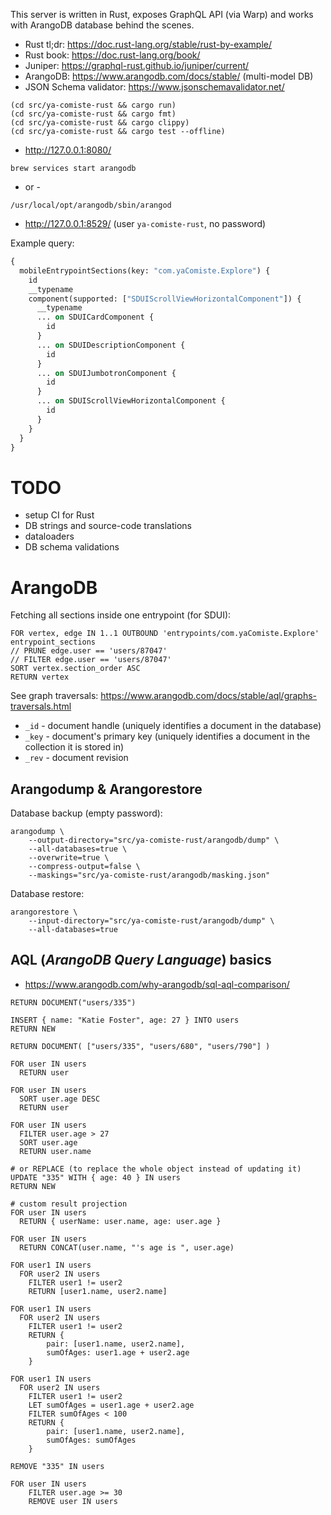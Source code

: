 This server is written in Rust, exposes GraphQL API (via Warp) and works with ArangoDB database behind the scenes.

- Rust tl;dr: https://doc.rust-lang.org/stable/rust-by-example/
- Rust book: https://doc.rust-lang.org/book/
- Juniper: https://graphql-rust.github.io/juniper/current/
- ArangoDB: https://www.arangodb.com/docs/stable/ (multi-model DB)
- JSON Schema validator: https://www.jsonschemavalidator.net/

```text
(cd src/ya-comiste-rust && cargo run)
(cd src/ya-comiste-rust && cargo fmt)
(cd src/ya-comiste-rust && cargo clippy)
(cd src/ya-comiste-rust && cargo test --offline)
```

- http://127.0.0.1:8080/

```text
brew services start arangodb
```

- or -

```text
/usr/local/opt/arangodb/sbin/arangod
```

- http://127.0.0.1:8529/ (user `ya-comiste-rust`, no password)

Example query:

```graphql
{
  mobileEntrypointSections(key: "com.yaComiste.Explore") {
    id
    __typename
    component(supported: ["SDUIScrollViewHorizontalComponent"]) {
      __typename
      ... on SDUICardComponent {
        id
      }
      ... on SDUIDescriptionComponent {
        id
      }
      ... on SDUIJumbotronComponent {
        id
      }
      ... on SDUIScrollViewHorizontalComponent {
        id
      }
    }
  }
}
```

# TODO

- setup CI for Rust
- DB strings and source-code translations
- dataloaders
- DB schema validations

# ArangoDB

Fetching all sections inside one entrypoint (for SDUI):

```aql
FOR vertex, edge IN 1..1 OUTBOUND 'entrypoints/com.yaComiste.Explore' entrypoint_sections
// PRUNE edge.user == 'users/87047'
// FILTER edge.user == 'users/87047'
SORT vertex.section_order ASC
RETURN vertex
```

See graph traversals: https://www.arangodb.com/docs/stable/aql/graphs-traversals.html

- `_id` - document handle (uniquely identifies a document in the database)
- `_key` - document's primary key (uniquely identifies a document in the collection it is stored in)
- `_rev` - document revision

## Arangodump & Arangorestore

Database backup (empty password):

```text
arangodump \
    --output-directory="src/ya-comiste-rust/arangodb/dump" \
    --all-databases=true \
    --overwrite=true \
    --compress-output=false \
    --maskings="src/ya-comiste-rust/arangodb/masking.json"
```

Database restore:

```text
arangorestore \
    --input-directory="src/ya-comiste-rust/arangodb/dump" \
    --all-databases=true
```

## AQL (_ArangoDB Query Language_) basics

- https://www.arangodb.com/why-arangodb/sql-aql-comparison/

```aql
RETURN DOCUMENT("users/335")

INSERT { name: "Katie Foster", age: 27 } INTO users
RETURN NEW

RETURN DOCUMENT( ["users/335", "users/680", "users/790"] )

FOR user IN users
  RETURN user

FOR user IN users
  SORT user.age DESC
  RETURN user

FOR user IN users
  FILTER user.age > 27
  SORT user.age
  RETURN user.name

# or REPLACE (to replace the whole object instead of updating it)
UPDATE "335" WITH { age: 40 } IN users
RETURN NEW

# custom result projection
FOR user IN users
  RETURN { userName: user.name, age: user.age }

FOR user IN users
  RETURN CONCAT(user.name, "'s age is ", user.age)

FOR user1 IN users
  FOR user2 IN users
    FILTER user1 != user2
    RETURN [user1.name, user2.name]

FOR user1 IN users
  FOR user2 IN users
    FILTER user1 != user2
    RETURN {
        pair: [user1.name, user2.name],
        sumOfAges: user1.age + user2.age
    }

FOR user1 IN users
  FOR user2 IN users
    FILTER user1 != user2
    LET sumOfAges = user1.age + user2.age
    FILTER sumOfAges < 100
    RETURN {
        pair: [user1.name, user2.name],
        sumOfAges: sumOfAges
    }

REMOVE "335" IN users

FOR user IN users
    FILTER user.age >= 30
    REMOVE user IN users
```
